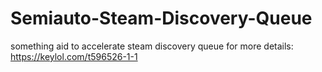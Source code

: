# Semiauto-Steam-Discovery-Queue
something aid to accelerate steam discovery queue
for more details: https://keylol.com/t596526-1-1
